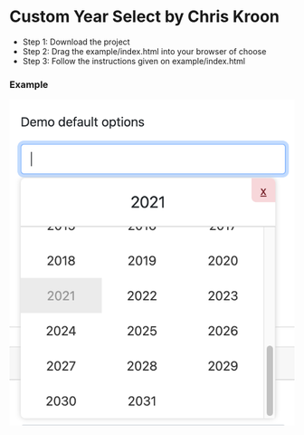 # Custom Year Select by Chris Kroon
- Step 1:
Download the project
- Step 2:
Drag the example/index.html into your browser of choose
- Step 3:
Follow the instructions given on example/index.html
### Example
![Example image](https://raw.githubusercontent.com/chriskroon/year-select/main/example/screenshot.png)
